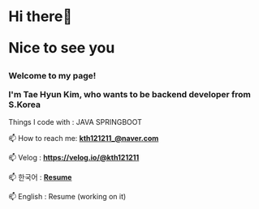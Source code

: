 <h1>Hi there👋

Nice to see you</h1>

<h3>Welcome to my page!

I'm Tae Hyun Kim, who wants to be backend developer from S.Korea</h3>

Things I code with : JAVA SPRINGBOOT

📫 How to reach me: **kth121211_@naver.com**

📫 Velog : **https://velog.io/@kth121211**

📫 한국어 : **[Resume](https://www.notion.so/2bb8343cd4dc4d0687b2d7de4127803a)**

📫 English : Resume (working on it)
